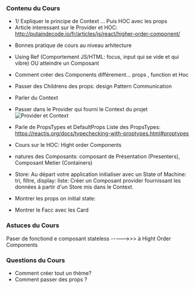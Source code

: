 ### Contenu du Cours

* 1/ Expliquer le principe de Context ... Puis HOC avec les props
* Article interessant sur le Provider et HOC:
  http://putaindecode.io/fr/articles/js/react/higher-order-component/

- Bonnes pratique de cours au niveau arhitecture
- Using Ref (Comportement JS/HTML: focus, input qui se vide et qui vibre) OU atteindre un Composant
- Comment créer des Components différement... props , function et Hoc
- Passer des Childrens des props: design Pattern Communication
- Parler du Context
- Passer dans le Provider qui fourni le Context du projet
  ![Provider et Context](https://github.com/react-theming/react-theme-provider/blob/master/doc/ThemeProvider.png)

- Parle de PropsTypes et DefaultProps
  Liste des PropsTypes: https://reactjs.org/docs/typechecking-with-proptypes.html#proptypes
- Cours sur le HOC: Hight order Components
- natures des Composants: composant de Présentation (Presenters), Composant Metier (Containers)
- Store: Au départ votre application initialiser avec un State of Machine: tri, filtre, display: liste: Créer un Composant provider fournissant les données à partir d'un Store mis dans le Context.
- Montrer les props on initial state:
- Montrer le Facc avec les Card

### Astuces du Cours

Paser de fonctiond e composant stateless ----->>> à Hight Order Components

### Questions du Cours

* Comment créer tout un thème?
* Comment passer des props ?
